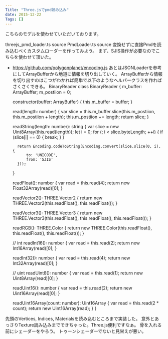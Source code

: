 ```yaml
---
Title: "Three.jsでpmd読み込み"
date: 2015-12-22
Tags: []
---
```




こちらのモデルを使わせていただいております。





threejs_pmd_loader.ts source
PmdLoader.ts source
変換せずに直接Pmdを読み込むべくカスタムローダーを作ってみよう。
まず、SJIS操作が必要なのでこちらを使わせて頂いた。
* https://github.com/polygonplanet/encoding.js
あとはJSONLoaderを参考にしてArrayBufferから地道に情報を切り出していく。
ArrayBufferから情報を切り出すのはこつがわかれば簡単で以下のようなヘルパークラスを作れば
さくさくできる。
BinaryReader
class BinaryReader {
    m_buffer: ArrayBuffer;
    m_postiion = 0;

    constructor(buffer: ArrayBuffer) {
        this.m_buffer = buffer;
    }

    read(length: number) {
        var slice = this.m_buffer.slice(this.m_postiion, this.m_postiion + length);
        this.m_postiion += length;
        return slice;
    }

    readString(length: number): string {
        var slice = new Uint8Array(this.read(length));
        let i = 0;
        for (; i < slice.byteLength; ++i) {
            if (slice[i] == 0) {
                break;
            }
        }

        return Encoding.codeToString(Encoding.convert(slice.slice(0, i), {
            to: 'UNICODE',
            from: 'SJIS'
        }));
    }

    readFloat(): number {
        var read = this.read(4);
        return new Float32Array(read)[0];
    }

    readVector2(): THREE.Vector2 {
        return new THREE.Vector2(this.readFloat(), this.readFloat());
    }

    readVector3(): THREE.Vector3 {
        return new THREE.Vector3(this.readFloat(), this.readFloat(), this.readFloat());
    }

    readRGB(): THREE.Color {
        return new THREE.Color(this.readFloat(), this.readFloat(), this.readFloat());
    }
    
    // int
    readInt16(): number {
        var read = this.read(2);
        return new Int16Array(read)[0];
    }

    readInt32(): number {
        var read = this.read(4);
        return new Int32Array(read)[0];
    }

    // uint
    readUint8(): number {
        var read = this.read(1);
        return new Uint8Array(read)[0];
    }

    readUint16(): number {
        var read = this.read(2);
        return new Uint16Array(read)[0];
    }

    readUint16Array(count: number): Uint16Array {
        var read = this.read(2 * count);
        return new Uint16Array(read);
    }
}

先頭のVertices, Indices, Materialsを読み込むところまで実装した。
意外とあっさりTexture読み込みまでできちゃった。Three.js便利ですなぁ。
骨を入れる前にシェーダーをやろう。
トゥーンシェーダーでないと見栄えが悪い。
